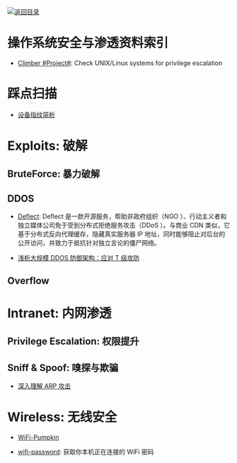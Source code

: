 [![返回目录](https://parg.co/UGo)](https://github.com/wxyyxc1992/Awesome-Links)

# 操作系统安全与渗透资料索引

* [Climber #Project#](https://github.com/raffaele-forte/climber): Check UNIX/Linux systems for privilege escalation

# 踩点扫描

* [设备指纹简析](http://drops.wooyun.org/tips/14727)

# Exploits: 破解

## BruteForce: 暴力破解

## DDOS

* [Deflect](https://deflect.ca/#en): Deflect 是一款开源服务，帮助非政府组织（NGO ）、行动主义者和独立媒体公司免于受到分布式拒绝服务攻击（DDoS ）。与商业 CDN 类似，它基于分布式反向代理缓存，隐藏真实服务器 IP 地址，同时能够阻止对后台的公开访问，并致力于抵抗针对独立言论的僵尸网络。

- [浅析大规模 DDOS 防御架构：应对 T 级攻防](http://mp.weixin.qq.com/s?__biz=MzAwNjQwNzU2NQ==&mid=400299276&idx=1&sn=e132a62a492b1139edf9acae115932a4&scene=23&srcid=1107fxqJm1ylDDLN7xZRgmdH#rd)

## Overflow

# Intranet: 内网渗透

## Privilege Escalation: 权限提升

## Sniff & Spoof: 嗅探与欺骗

* [深入理解 ARP 攻击](http://mp.weixin.qq.com/s?__biz=MzIxMjAzMDA1MQ==&mid=2648945722&idx=1&sn=7306ded16b3f56cc33c13fea07834acc&chksm=8f5b5336b82cda20bb9dd4c4bca7da357dd6fe7ffa3ae8711a0ce02e3731de1fc14715487ee8#rd)

# Wireless: 无线安全

* [WiFi-Pumpkin](https://github.com/P0cL4bs/WiFi-Pumpkin)

* [wifi-password](https://github.com/rauchg/wifi-password): 获取你本机正在连接的 WiFi 密码
